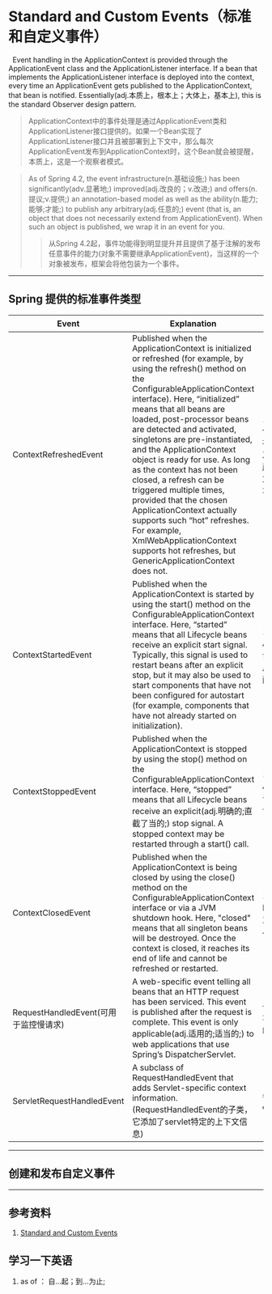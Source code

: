 # Standard and Custom Events（标准和自定义事件）
&nbsp;&nbsp;Event handling in the ApplicationContext is provided through the ApplicationEvent class and the ApplicationListener interface. If a bean that implements the ApplicationListener interface is deployed into the context, every time an ApplicationEvent gets published to the ApplicationContext, that bean is notified. Essentially(adj.本质上，根本上；大体上，基本上), this is the standard Observer design pattern.
> ApplicationContext中的事件处理是通过ApplicationEvent类和ApplicationListener接口提供的。如果一个Bean实现了ApplicationListener接口并且被部署到上下文中，那么每次ApplicationEvent发布到ApplicationContext时，这个Bean就会被提醒，本质上，这是一个观察者模式。

> As of Spring 4.2, the event infrastructure(n.基础设施;) has been significantly(adv.显著地;) improved(adj.改良的；v.改进;) and offers(n.提议;v.提供;) an annotation-based model as well as the ability(n.能力;能够;才能;) to publish any arbitrary(adj.任意的;) event (that is, an object that does not necessarily extend from ApplicationEvent). When such an object is published, we wrap it in an event for you.
>> 从Spring 4.2起，事件功能得到明显提升并且提供了基于注解的发布任意事件的能力(对象不需要继承ApplicationEvent)，当这样的一个对象被发布，框架会将他包装为一个事件。

---
## Spring 提供的标准事件类型
|Event|Explanation|事件发布时机|
|---|---|--|
|ContextRefreshedEvent|Published when the ApplicationContext is initialized or refreshed (for example, by using the refresh() method on the ConfigurableApplicationContext interface). Here, “initialized” means that all beans are loaded, post-processor beans are detected and activated, singletons are pre-instantiated, and the ApplicationContext object is ready for use. As long as the context has not been closed, a refresh can be triggered multiple times, provided that the chosen ApplicationContext actually supports such “hot” refreshes. For example, XmlWebApplicationContext supports hot refreshes, but GenericApplicationContext does not.|当ApplicationContext初始化时或者被刷新时将会发布该事件。“initialized”意味着所有的Bean都被加载、post-processor Bean都被检测到并且被激活，单例对象都被提前初始化，且ApplicationContext准备好被使用。只要context没有被关闭，refresh会被触发多次，前提是所选的ApplicationContext实际上支持这种“热”刷新。例如，XmlWebApplicationContext支持热刷新，但GenericApplicationContext不支持|
|ContextStartedEvent|Published when the ApplicationContext is started by using the start() method on the ConfigurableApplicationContext interface. Here, “started” means that all Lifecycle beans receive an explicit start signal. Typically, this signal is used to restart beans after an explicit stop, but it may also be used to start components that have not been configured for autostart (for example, components that have not already started on initialization).|当时用ConfigurableApplicationContext接口的start方法启动ApplicationContext时，该事件将会被发布，此处，started意味着所有生命周期中的Bean都会直接收到一个开始信号。一个普遍的用法是用来重新启动被关闭的context。且可能会被用于启动从自动启动中配置的但没有被配置的组件。|
|ContextStoppedEvent|Published when the ApplicationContext is stopped by using the stop() method on the ConfigurableApplicationContext interface. Here, “stopped” means that all Lifecycle beans receive an explicit(adj.明确的;直截了当的;) stop signal. A stopped context may be restarted through a start() call.|当使用ConfigurableApplicationContext接口的stop方法关闭ApplicationContext时，将会发布该事件。在此处，“stopped” 意味着处于所有生命周期中的Bean将直接收到停止信号。一个被停止的context或许会被start方法重新启动|
|ContextClosedEvent|Published when the ApplicationContext is being closed by using the close() method on the ConfigurableApplicationContext interface or via a JVM shutdown hook. Here, "closed" means that all singleton beans will be destroyed. Once the context is closed, it reaches its end of life and cannot be refreshed or restarted.|当使用ConfigurableApplicationContext接口的close方法或者通过JVM 的关闭钩子关闭ApplicationContext时，这个事件会被发布。这里，close意味着单例的Bean将会被销毁。一旦context被关闭，他到达了他生命的尽头并且不会被刷新或者重启。|
|RequestHandledEvent(可用于监控慢请求)|A web-specific event telling all beans that an HTTP request has been serviced. This event is published after the request is complete. This event is only applicable(adj.适用的;适当的;) to web applications that use Spring’s DispatcherServlet.|一种WEB特定的事件，告诉所有的Bean，一个HTTP请求被处理了。这个事件在请求处理完成后被发布。这个事件只适用于使用了Spring框架中的DispatcherServlet的WEB应用|
|ServletRequestHandledEvent|A subclass of RequestHandledEvent that adds Servlet-specific context information.(RequestHandledEvent的子类，它添加了servlet特定的上下文信息)|每处理完一个请求就会发布一个事件: org.springframework.web.servlet.FrameworkServlet#processRequest|

---
## 创建和发布自定义事件
---
## 参考资料
1. [Standard and Custom Events](https://docs.spring.io/spring-framework/docs/current/reference/html/core.html#context-functionality-events)

## 学习一下英语
1. as of ： 自...起；到...为止;